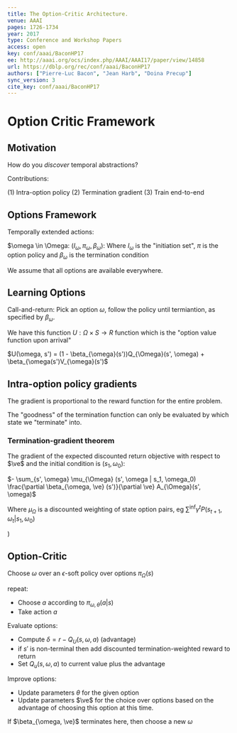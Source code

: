```yaml
---
title: The Option-Critic Architecture.
venue: AAAI
pages: 1726-1734
year: 2017
type: Conference and Workshop Papers
access: open
key: conf/aaai/BaconHP17
ee: http://aaai.org/ocs/index.php/AAAI/AAAI17/paper/view/14858
url: https://dblp.org/rec/conf/aaai/BaconHP17
authors: ["Pierre-Luc Bacon", "Jean Harb", "Doina Precup"]
sync_version: 3
cite_key: conf/aaai/BaconHP17
---
```

# Option Critic Framework

## Motivation

How do you *discover* temporal abstractions?

Contributions:

 (1) Intra-option policy
 (2) Termination gradient
 (3) Train end-to-end

## Options Framework

Temporally extended actions:

$\omega \in \Omega: $(I_{\omega}, \pi_{\omega}, \beta_{\omega})$: Where $I_{\omega}$
is the "initiation set", $\pi$ is the option policy and $\beta_{\omega}$ is the termination condition

We assume that all options are available everywhere.

## Learning Options

Call-and-return: Pick an option $\omega$, follow the policy until termiantion,
as specified by $\beta_{\omega}$.

We have this function $U : \Omega \times S \to R$ function which
is the "option value function upon arrival"

$U(\omega, s') = (1 - \beta_{\omega}(s'))Q_{\Omega}(s', \omega) + \beta_{\omega(s')V_{\omega}(s')$

## Intra-option policy gradients

The gradient is proportional to the reward function for the entire problem.

The "goodness" of the termination function can only be evaluated by
which state we "terminate" into.

### Termination-gradient theorem

The gradient of the expected discounted return objective with respect to $\ve$
and the initial condition is ($s_1, \omega_0$):

$- \sum_{s', \omega} \mu_{\Omega} (s', \omega | s_1, \omega_0) \frac{\partial \beta_{\omega, \ve} (s')}{\partial \ve} A_{\Omega}(s', \omega)$

Where $\mu_{\Omega}$ is a discounted weighting of state option pairs, eg $\sum^\inf \gamma^tP(s_{t + 1}, \omega_t|s_1, \omega_0)$

)

## Option-Critic

Choose $\omega$ over an $\epsilon$-soft policy over options $\pi_{\Omega}(s)$

repeat:

 - Choose $a$ according to $\pi_{\omega, \theta}(a | s)$
 - Take action $a$

 Evaluate options:
  - Compute $\delta = r - Q_U(s, \omega, a)$ (advantage)
  - if $s'$ is non-terminal then add discounted termination-weighted reward to return
  - Set $Q_u(s, \omega, a)$ to current value plus the advantage

 Improve options:
  - Update parameters $\theta$ for the given option
  - Update parameters $\ve$ for the choice over options based on the
    advantage of choosing this option at this time.

 If $\beta_{\omega, \ve}$ terminates here, then choose a new $\omega$